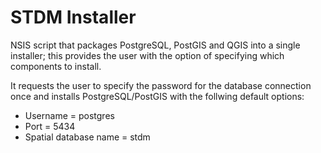 STDM Installer
==============

NSIS script that packages PostgreSQL, PostGIS and QGIS into a single installer; this provides the user with the option of specifying which components to install. 

It requests the user to specify the password for the database connection once and installs PostgreSQL/PostGIS with the follwing default options:
* Username = postgres
* Port = 5434
* Spatial database name = stdm



